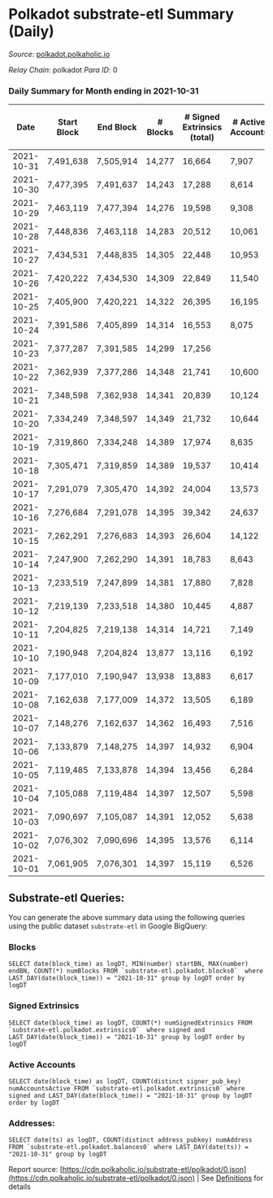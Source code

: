 # Polkadot substrate-etl Summary (Daily)

_Source_: [polkadot.polkaholic.io](https://polkadot.polkaholic.io)

*Relay Chain*: polkadot
*Para ID*: 0



### Daily Summary for Month ending in 2021-10-31


| Date | Start Block | End Block | # Blocks | # Signed Extrinsics (total) | # Active Accounts | # Passive | # New | # Addresses with Balances | # Events | # Transfers | # XCM Transfers In | # XCM Transfers Out |
| ---- | ----------- | --------- | -------- | --------------------------- | ----------------- | --------- | ----- | ------------------------- | -------- | ----------- | ------------------ | ------------------- |
| 2021-10-31 | 7,491,638 | 7,505,914 | 14,277  | 16,664 | 7,907 |  |  | 619,211 | 142,164 | 16,147 ($196,085,439.70) |   |   |
| 2021-10-30 | 7,477,395 | 7,491,637 | 14,243  | 17,288 | 8,614 |  |  |  | 139,655 | 16,529 ($223,845,304.07) |   |   |
| 2021-10-29 | 7,463,119 | 7,477,394 | 14,276  | 19,598 | 9,308 |  |  |  | 158,846 | 19,152 ($570,411,140.52) |   |   |
| 2021-10-28 | 7,448,836 | 7,463,118 | 14,283  | 20,512 | 10,061 |  |  |  | 161,882 | 20,037 ($468,853,623.35) |   |   |
| 2021-10-27 | 7,434,531 | 7,448,835 | 14,305  | 22,448 | 10,953 |  |  |  | 174,917 | 21,778 ($638,015,247.29) |   |   |
| 2021-10-26 | 7,420,222 | 7,434,530 | 14,309  | 22,849 | 11,540 |  |  |  | 174,041 | 21,362 ($611,859,120.26) |   |   |
| 2021-10-25 | 7,405,900 | 7,420,221 | 14,322  | 26,395 | 16,195 |  |  |  | 217,162 | 25,654 ($1,582,769,225.97) |   |   |
| 2021-10-24 | 7,391,586 | 7,405,899 | 14,314  | 16,553 | 8,075 |  |  |  | 140,824 | 16,002 ($131,878,645.90) |   |   |
| 2021-10-23 | 7,377,287 | 7,391,585 | 14,299  | 17,256 |  |  |  |  | 140,314 | 16,555 ($211,123,514.35) |   |   |
| 2021-10-22 | 7,362,939 | 7,377,286 | 14,348  | 21,741 | 10,600 |  |  |  | 166,183 | 21,013 ($450,027,458.17) |   |   |
| 2021-10-21 | 7,348,598 | 7,362,938 | 14,341  | 20,839 | 10,124 |  |  |  | 160,278 | 19,505 ($452,754,253.34) |   |   |
| 2021-10-20 | 7,334,249 | 7,348,597 | 14,349  | 21,732 | 10,644 |  |  |  | 167,309 | 20,165 ($461,801,267.65) |   |   |
| 2021-10-19 | 7,319,860 | 7,334,248 | 14,389  | 17,974 | 8,635 |  |  |  | 150,176 | 16,163 ($353,955,075.24) |   |   |
| 2021-10-18 | 7,305,471 | 7,319,859 | 14,389  | 19,537 | 10,414 |  |  |  | 158,819 | 17,134 ($333,528,976.74) |   |   |
| 2021-10-17 | 7,291,079 | 7,305,470 | 14,392  | 24,004 | 13,573 |  |  |  | 170,796 | 20,021 ($225,515,902.96) |   |   |
| 2021-10-16 | 7,276,684 | 7,291,078 | 14,395  | 39,342 | 24,637 |  |  |  | 241,899 | 31,368 ($274,556,243.29) |   |   |
| 2021-10-15 | 7,262,291 | 7,276,683 | 14,393  | 26,604 | 14,122 |  |  |  | 189,602 | 26,417 ($371,669,794.69) |   |   |
| 2021-10-14 | 7,247,900 | 7,262,290 | 14,391  | 18,783 | 8,643 |  |  |  | 151,579 | 17,213 ($527,225,480.38) |   |   |
| 2021-10-13 | 7,233,519 | 7,247,899 | 14,381  | 17,880 | 7,828 |  |  |  | 151,061 | 16,710 ($297,853,807.13) |   |   |
| 2021-10-12 | 7,219,139 | 7,233,518 | 14,380  | 10,445 | 4,887 |  |  |  | 93,192 | 9,850 ($209,994,520.25) |   |   |
| 2021-10-11 | 7,204,825 | 7,219,138 | 14,314  | 14,721 | 7,149 |  |  |  | 119,803 | 14,181 ($423,522,438.14) |   |   |
| 2021-10-10 | 7,190,948 | 7,204,824 | 13,877  | 13,116 | 6,192 |  |  |  | 109,056 | 12,865 ($231,530,875.33) |   |   |
| 2021-10-09 | 7,177,010 | 7,190,947 | 13,938  | 13,883 | 6,617 |  |  |  | 118,267 | 13,751 ($419,193,032.30) |   |   |
| 2021-10-08 | 7,162,638 | 7,177,009 | 14,372  | 13,505 | 6,189 |  |  |  | 114,265 | 13,175 ($431,449,218.93) |   |   |
| 2021-10-07 | 7,148,276 | 7,162,637 | 14,362  | 16,493 | 7,516 |  |  |  | 132,040 | 16,591 ($443,326,454.08) |   |   |
| 2021-10-06 | 7,133,879 | 7,148,275 | 14,397  | 14,932 | 6,904 |  |  |  | 122,141 | 15,208 ($433,323,064.25) |   |   |
| 2021-10-05 | 7,119,485 | 7,133,878 | 14,394  | 13,456 | 6,284 |  |  |  | 116,068 | 13,349 ($350,961,229.80) |   |   |
| 2021-10-04 | 7,105,088 | 7,119,484 | 14,397  | 12,507 | 5,598 |  |  |  | 109,304 | 12,276 ($285,754,687.78) |   |   |
| 2021-10-03 | 7,090,697 | 7,105,087 | 14,391  | 12,052 | 5,638 |  |  |  | 104,060 | 11,929 ($147,379,152.54) |   |   |
| 2021-10-02 | 7,076,302 | 7,090,696 | 14,395  | 13,576 | 6,114 |  |  |  | 116,002 | 13,466 ($142,624,659.80) |   |   |
| 2021-10-01 | 7,061,905 | 7,076,301 | 14,397  | 15,119 | 6,526 |  |  |  | 123,959 | 14,947 ($353,085,770.54) |   |   |

## Substrate-etl Queries:
You can generate the above summary data using the following queries using the public dataset `substrate-etl` in Google BigQuery:


### Blocks
```
SELECT date(block_time) as logDT, MIN(number) startBN, MAX(number) endBN, COUNT(*) numBlocks FROM `substrate-etl.polkadot.blocks0`  where LAST_DAY(date(block_time)) = "2021-10-31" group by logDT order by logDT
```


### Signed Extrinsics
```
SELECT date(block_time) as logDT, COUNT(*) numSignedExtrinsics FROM `substrate-etl.polkadot.extrinsics0`  where signed and LAST_DAY(date(block_time)) = "2021-10-31" group by logDT order by logDT
```


### Active Accounts
```
SELECT date(block_time) as logDT, COUNT(distinct signer_pub_key) numAccountsActive FROM `substrate-etl.polkadot.extrinsics0` where signed and LAST_DAY(date(block_time)) = "2021-10-31" group by logDT order by logDT
```


### Addresses:
```
SELECT date(ts) as logDT, COUNT(distinct address_pubkey) numAddress FROM `substrate-etl.polkadot.balances0` where LAST_DAY(date(ts)) = "2021-10-31" group by logDT
```



Report source: [https://cdn.polkaholic.io/substrate-etl/polkadot/0.json](https://cdn.polkaholic.io/substrate-etl/polkadot/0.json) | See [Definitions](/DEFINITIONS.md) for details
